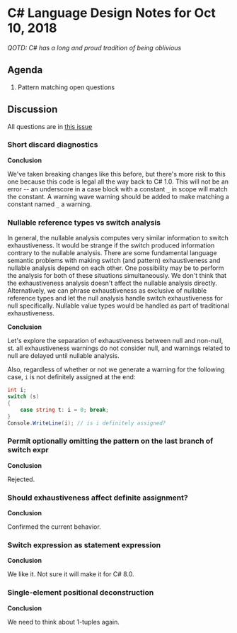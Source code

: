 
# C# Language Design Notes for Oct 10, 2018

_QOTD: C# has a long and proud tradition of being oblivious_

## Agenda

1. Pattern matching open questions

## Discussion

All questions are in [this issue](https://github.com/dotnet/csharplang/issues/1054)

### Short discard diagnostics

**Conclusion**

We've taken breaking changes like this before, but there's more risk to
this one because this code is legal all the way back to C# 1.0. This will
not be an error -- an underscore in a case block with a constant `_` in
scope will match the constant. A warning wave warning should be added
to make matching a constant named `_` a warning.
 
### Nullable reference types vs switch analysis

In general, the nullable analysis computes very similar information to
switch exhaustiveness. It would be strange if the switch produced
information contrary to the nullable analysis. There are some fundamental
language semantic problems with making switch (and pattern) exhaustiveness
and nullable analysis depend on each other. One possibility may be to
perform the analysis for both of these situations simultaneously. We don't
think that the exhaustiveness analysis doesn't affect the nullable analysis
directly. Alternatively, we can phrase exhaustiveness as exclusive of
nullable reference types and let the null analysis handle switch
exhaustiveness for null specifically. Nullable value types would be handled
as part of traditional exhaustiveness.

**Conclusion**

Let's explore the separation of exhaustiveness between null and non-null, st.
all exhaustiveness warnings do not consider null, and warnings related to null
are delayed until nullable analysis.

Also, regardless of whether or not we generate a warning for the following case,
`i` is not definitely assigned at the end:

```C#
int i;
switch (s)
{
    case string t: i = 0; break;
}
Console.WriteLine(i); // is i definitely assigned?
```

### Permit optionally omitting the pattern on the last branch of switch expr

**Conclusion**

Rejected.

### Should exhaustiveness affect definite assignment?

**Conclusion**

Confirmed the current behavior.

### Switch expression as statement expression

**Conclusion**

We like it. Not sure it will make it for C# 8.0.

### Single-element positional deconstruction

**Conclusion**

We need to think about 1-tuples again.